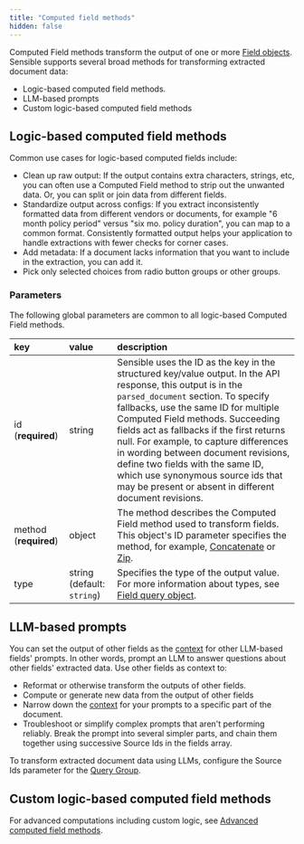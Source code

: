 ```yaml
---
title: "Computed field methods"
hidden: false
---
```

Computed Field methods transform the output of one or more [Field objects](doc:field-query-object).  Sensible supports several broad methods for transforming extracted document data:

- Logic-based computed field methods.
- LLM-based prompts
- Custom logic-based computed field methods 

## Logic-based computed field methods

Common use cases for logic-based computed fields include:

- Clean up raw output:  If the output contains extra characters, strings, etc, you can often use a Computed Field method to strip out the unwanted data. Or, you can split or join data from different fields.
- Standardize output across configs:  If you extract inconsistently formatted data from different vendors or documents, for example "6 month policy period" versus "six mo. policy duration", you can map to a common format. Consistently formatted output helps your application to handle extractions with fewer checks for corner cases.
- Add metadata: If a document lacks information that you want to include in the extraction, you can add it. 
- Pick only selected choices from radio button groups or other groups.

### Parameters


The following global parameters are common to all logic-based Computed Field methods.

| key                   | value                      | description                                                  |
| :-------------------- | :------------------------- | :----------------------------------------------------------- |
| id (**required**)     | string                     | Sensible uses the ID as the key in the structured key/value output. In the API response, this output is in the `parsed_document` section. To specify fallbacks, use the same ID for multiple Computed Field methods. Succeeding fields act as fallbacks if the first returns null. For example, to capture differences in wording between document revisions, define two fields with the same ID, which use synonymous source ids that may be present or absent in different document revisions. |
| method (**required**) | object                     | The method describes the Computed Field method used to transform fields. This object's ID parameter specifies the method, for example, [Concatenate](doc:concatenate) or [Zip](doc:zip). |
| type                  | string (default: `string`) | Specifies the type of the output value. For more information about types, see [Field query object](doc:field-query-object). |

## LLM-based prompts

You can set the output of other fields as the [context](doc:prompt#notes) for other LLM-based fields' prompts. In other words, prompt an LLM to answer questions about other fields' extracted data. Use other fields as context to:

- Reformat or otherwise transform the outputs of other fields.
- Compute or generate new data from the output of other fields
-  Narrow down the [context](doc:prompt#notes) for your prompts to a specific part of the document.
- Troubleshoot or simplify complex prompts that aren't performing reliably. Break the prompt into several simpler parts, and chain them together using successive Source Ids in the fields array.

To transform extracted document data using LLMs, configure the Source Ids parameter for the [Query Group](doc:query-group).

## Custom logic-based computed field methods

For advanced computations including custom logic, see [Advanced computed field methods](doc:advanced-computed-field-methods).

